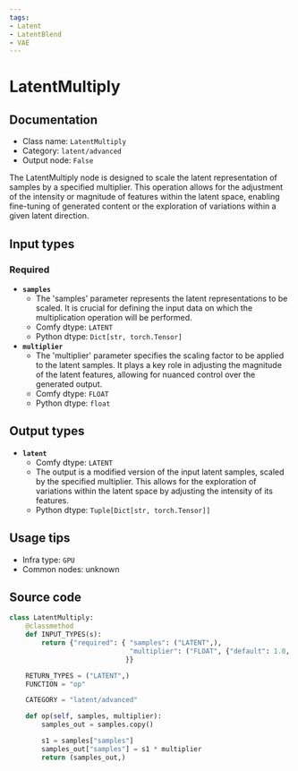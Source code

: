 ```yaml
---
tags:
- Latent
- LatentBlend
- VAE
---
```


# LatentMultiply
## Documentation
- Class name: `LatentMultiply`
- Category: `latent/advanced`
- Output node: `False`

The LatentMultiply node is designed to scale the latent representation of samples by a specified multiplier. This operation allows for the adjustment of the intensity or magnitude of features within the latent space, enabling fine-tuning of generated content or the exploration of variations within a given latent direction.
## Input types
### Required
- **`samples`**
    - The 'samples' parameter represents the latent representations to be scaled. It is crucial for defining the input data on which the multiplication operation will be performed.
    - Comfy dtype: `LATENT`
    - Python dtype: `Dict[str, torch.Tensor]`
- **`multiplier`**
    - The 'multiplier' parameter specifies the scaling factor to be applied to the latent samples. It plays a key role in adjusting the magnitude of the latent features, allowing for nuanced control over the generated output.
    - Comfy dtype: `FLOAT`
    - Python dtype: `float`
## Output types
- **`latent`**
    - Comfy dtype: `LATENT`
    - The output is a modified version of the input latent samples, scaled by the specified multiplier. This allows for the exploration of variations within the latent space by adjusting the intensity of its features.
    - Python dtype: `Tuple[Dict[str, torch.Tensor]]`
## Usage tips
- Infra type: `GPU`
- Common nodes: unknown


## Source code
```python
class LatentMultiply:
    @classmethod
    def INPUT_TYPES(s):
        return {"required": { "samples": ("LATENT",),
                              "multiplier": ("FLOAT", {"default": 1.0, "min": -10.0, "max": 10.0, "step": 0.01}),
                             }}

    RETURN_TYPES = ("LATENT",)
    FUNCTION = "op"

    CATEGORY = "latent/advanced"

    def op(self, samples, multiplier):
        samples_out = samples.copy()

        s1 = samples["samples"]
        samples_out["samples"] = s1 * multiplier
        return (samples_out,)

```
